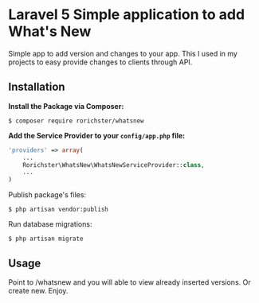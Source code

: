 # Laravel 5 Simple application to add What's New
Simple app to add version and changes to your app. This I used in my projects to easy provide changes to clients through API.


## Installation
**Install the Package via Composer:**

```shell
$ composer require rorichster/whatsnew
```

**Add the Service Provider to your ```config/app.php``` file:**

```php
'providers' => array(
	...
	Rorichster\WhatsNew\WhatsNewServiceProvider::class,
	...
)
```

Publish package's files:

```shell
$ php artisan vendor:publish
```

Run database migrations:

```shell
$ php artisan migrate
```

## Usage
Point to /whatsnew and you will able to view already inserted versions. Or create new. Enjoy.